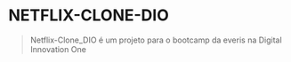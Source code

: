 # NETFLIX-CLONE-DIO

>Netflix-Clone_DIO é um projeto para o bootcamp da everis na Digital Innovation One
